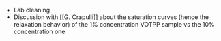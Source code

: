 - Lab cleaning
- Discussion with [[G. Crapulli]] about the saturation curves (hence the relaxation behavior) of the 1% concentration VOTPP sample vs the 10% concentration one